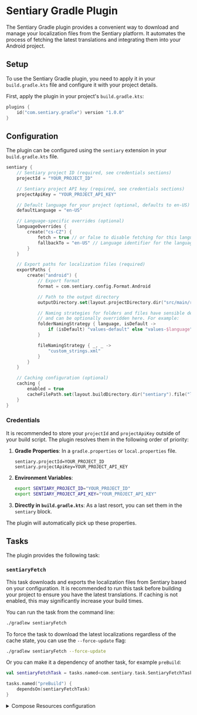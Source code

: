 # Sentiary Gradle Plugin

The Sentiary Gradle plugin provides a convenient way to download and manage your localization files from the Sentiary platform. It automates the process of fetching the latest translations and integrating them into your Android project.

## Setup

To use the Sentiary Gradle plugin, you need to apply it in your `build.gradle.kts` file and configure it with your project details.

First, apply the plugin in your project's `build.gradle.kts`:

```kotlin
plugins {
    id("com.sentiary.gradle") version "1.0.0"
}
```

## Configuration

The plugin can be configured using the `sentiary` extension in your `build.gradle.kts` file.

```kotlin
sentiary {
    // Sentiary project ID (required, see credentials sections)
    projectId = "YOUR_PROJECT_ID"

    // Sentiary project API key (required, see credentials sections)
    projectApiKey = "YOUR_PROJECT_API_KEY"

    // Default language for your project (optional, defaults to en-US)
    defaultLanguage = "en-US"

    // Language-specific overrides (optional)
    languageOverrides {
        create("cs-CZ") {
            fetch = true // or false to disable fetching for this language
            fallbackTo = "en-US" // Language identifier for the language to use as the source of this language.
        }
    }

    // Export paths for localization files (required)
    exportPaths {
        create("android") {
            // Export format
            format = com.sentiary.config.Format.Android

            // Path to the output directory
            outputDirectory.set(layout.projectDirectory.dir("src/main/res"))

            // Naming strategies for folders and files have sensible defaults
            // and can be optionally overridden here. For example:
            folderNamingStrategy { language, isDefault ->
                if (isDefault) "values-default" else "values-$language"
            }

            fileNamingStrategy { _, _ ->
                "custom_strings.xml"
            }
        }
    }

    // Caching configuration (optional)
    caching {
        enabled = true
        cacheFilePath.set(layout.buildDirectory.dir("sentiary").file("last-modified"))
    }
}
```

### Credentials

It is recommended to store your `projectId` and `projectApiKey` outside of your build script. The plugin resolves them in the following order of priority:

1.  **Gradle Properties**: In a `gradle.properties` or `local.properties` file.
    ```properties
    sentiary.projectId=YOUR_PROJECT_ID
    sentiary.projectApiKey=YOUR_PROJECT_API_KEY
    ```
2.  **Environment Variables**:
    ```bash
    export SENTIARY_PROJECT_ID="YOUR_PROJECT_ID"
    export SENTIARY_PROJECT_API_KEY="YOUR_PROJECT_API_KEY"
    ```
3.  **Directly in `build.gradle.kts`**: As a last resort, you can set them in the `sentiary` block.

The plugin will automatically pick up these properties.

## Tasks

The plugin provides the following task:

### `sentiaryFetch`

This task downloads and exports the localization files from Sentiary based on your configuration. It is recommended to run this task before building your project to ensure you have the latest translations. If caching is not enabled, this may significantly increase your build times.

You can run the task from the command line:

```bash
./gradlew sentiaryFetch
```

To force the task to download the latest localizations regardless of the cache state, you can use the `--force-update` flag:

```bash
./gradlew sentiaryFetch --force-update
```

Or you can make it a dependency of another task, for example `preBuild`:

```kotlin
val sentiaryFetchTask = tasks.named<com.sentiary.task.SentiaryFetchTask>("sentiaryFetch")

tasks.named("preBuild") {
    dependsOn(sentiaryFetchTask)
}
```

<details>
<summary>Compose Resources configuration</summary>

```kts
val sentiaryFetchTask = tasks.named<com.sentiary.task.SentiaryFetchTask>("sentiaryFetch")

plugins.withId("org.jetbrains.compose") {
    tasks.matching {
        it.name in listOf(
            "generateComposeResClass",
            "copyNonXmlValueResourcesForCommonMain",
            "convertXmlValueResourcesForCommonMain",
        )
    }.configureEach {
        dependsOn(sentiaryFetchTask)
    }
}
```
</details>